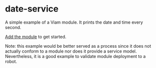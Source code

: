 # date-service

A simple example of a Viam module. It prints the date and time every second.

[Add the module](https://docs.viam.com/extend/modular-resources/configure/) to get started.

Note: this example would be better served as a process since it does not actually conform to a module nor does it provide a service model. Nevertheless, it is a good example to validate module deployment to a robot.
